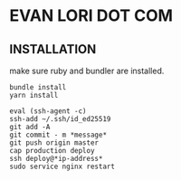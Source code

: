 # EVAN LORI DOT COM

## INSTALLATION

make sure ruby and bundler are installed.

```
bundle install
yarn install
```

```
eval (ssh-agent -c)
ssh-add ~/.ssh/id_ed25519
git add -A
git commit - m *message*
git push origin master
cap production deploy
ssh deploy@*ip-address*
sudo service nginx restart
```